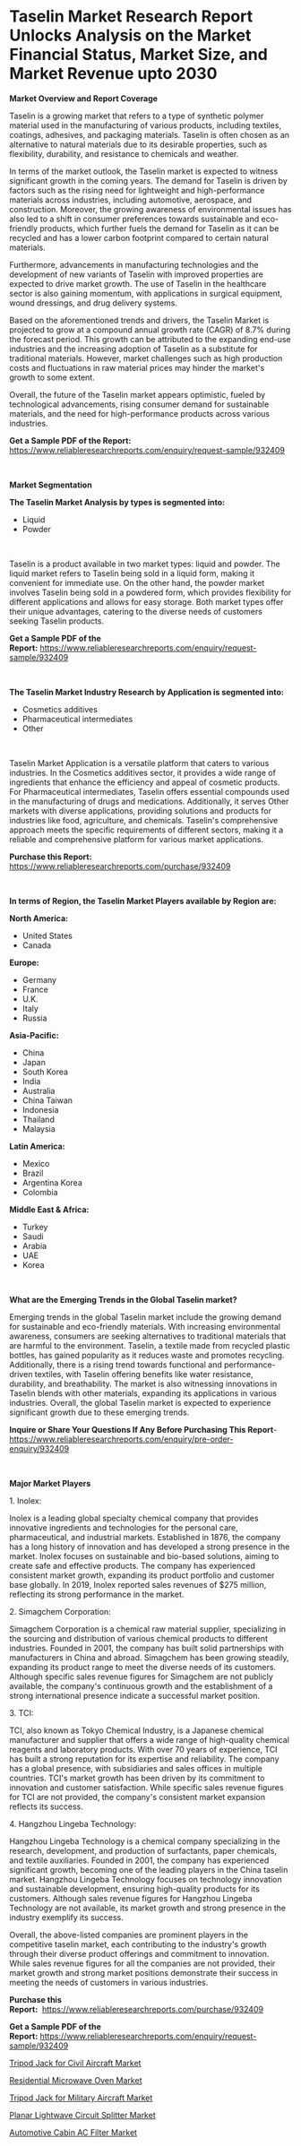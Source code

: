 <p><h1>Taselin Market Research Report Unlocks Analysis on the Market Financial Status, Market Size, and Market Revenue upto 2030</h1></p><p><strong>Market Overview and Report Coverage</strong></p>
<p><p>Taselin is a growing market that refers to a type of synthetic polymer material used in the manufacturing of various products, including textiles, coatings, adhesives, and packaging materials. Taselin is often chosen as an alternative to natural materials due to its desirable properties, such as flexibility, durability, and resistance to chemicals and weather.</p><p>In terms of the market outlook, the Taselin market is expected to witness significant growth in the coming years. The demand for Taselin is driven by factors such as the rising need for lightweight and high-performance materials across industries, including automotive, aerospace, and construction. Moreover, the growing awareness of environmental issues has also led to a shift in consumer preferences towards sustainable and eco-friendly products, which further fuels the demand for Taselin as it can be recycled and has a lower carbon footprint compared to certain natural materials.</p><p>Furthermore, advancements in manufacturing technologies and the development of new variants of Taselin with improved properties are expected to drive market growth. The use of Taselin in the healthcare sector is also gaining momentum, with applications in surgical equipment, wound dressings, and drug delivery systems.</p><p>Based on the aforementioned trends and drivers, the Taselin Market is projected to grow at a compound annual growth rate (CAGR) of 8.7% during the forecast period. This growth can be attributed to the expanding end-use industries and the increasing adoption of Taselin as a substitute for traditional materials. However, market challenges such as high production costs and fluctuations in raw material prices may hinder the market's growth to some extent.</p><p>Overall, the future of the Taselin market appears optimistic, fueled by technological advancements, rising consumer demand for sustainable materials, and the need for high-performance products across various industries.</p></p>
<p><strong>Get a Sample PDF of the Report:</strong> <a href="https://www.reliableresearchreports.com/enquiry/request-sample/932409">https://www.reliableresearchreports.com/enquiry/request-sample/932409</a></p>
<p>&nbsp;</p>
<p><strong>Market Segmentation</strong></p>
<p><strong>The Taselin Market Analysis by types is segmented into:</strong></p>
<p><ul><li>Liquid</li><li>Powder</li></ul></p>
<p>&nbsp;</p>
<p><p>Taselin is a product available in two market types: liquid and powder. The liquid market refers to Taselin being sold in a liquid form, making it convenient for immediate use. On the other hand, the powder market involves Taselin being sold in a powdered form, which provides flexibility for different applications and allows for easy storage. Both market types offer their unique advantages, catering to the diverse needs of customers seeking Taselin products.</p></p>
<p><strong>Get a Sample PDF of the Report:</strong>&nbsp;<a href="https://www.reliableresearchreports.com/enquiry/request-sample/932409">https://www.reliableresearchreports.com/enquiry/request-sample/932409</a></p>
<p>&nbsp;</p>
<p><strong>The Taselin Market Industry Research by Application is segmented into:</strong></p>
<p><ul><li>Cosmetics additives</li><li>Pharmaceutical intermediates</li><li>Other</li></ul></p>
<p>&nbsp;</p>
<p><p>Taselin Market Application is a versatile platform that caters to various industries. In the Cosmetics additives sector, it provides a wide range of ingredients that enhance the efficiency and appeal of cosmetic products. For Pharmaceutical intermediates, Taselin offers essential compounds used in the manufacturing of drugs and medications. Additionally, it serves Other markets with diverse applications, providing solutions and products for industries like food, agriculture, and chemicals. Taselin's comprehensive approach meets the specific requirements of different sectors, making it a reliable and comprehensive platform for various market applications.</p></p>
<p><strong>Purchase this Report:</strong>&nbsp; <a href="https://www.reliableresearchreports.com/purchase/932409">https://www.reliableresearchreports.com/purchase/932409</a></p>
<p>&nbsp;</p>
<p><strong>In terms of Region, the Taselin Market Players available by Region are:</strong></p>
<p>
    <p> <strong> North America: </strong>
        <ul>
            <li>United States</li>
            <li>Canada</li>
        </ul>
        </p> 
    <p> <strong> Europe: </strong>
        <ul>
            <li>Germany</li>
            <li>France</li>
            <li>U.K.</li>
            <li>Italy</li>
            <li>Russia</li>
        </ul>
        </p> 
    <p> <strong> Asia-Pacific: </strong>
        <ul>
            <li>China</li>
            <li>Japan</li>
            <li>South Korea</li>
            <li>India</li>
            <li>Australia</li>
            <li>China Taiwan</li>
            <li>Indonesia</li>
            <li>Thailand</li>
            <li>Malaysia</li>
        </ul>
        </p> 
    <p> <strong> Latin America: </strong>
        <ul>
            <li>Mexico</li>
            <li>Brazil</li>
            <li>Argentina Korea</li>
            <li>Colombia</li>
        </ul>
        </p> 
    <p> <strong> Middle East & Africa: </strong>
        <ul>
            <li>Turkey</li>
            <li>Saudi</li>
            <li>Arabia</li>
            <li>UAE</li>
            <li>Korea</li>
        </ul>
    </p>
    </p>
<p>&nbsp;</p>
<p><strong>What are the Emerging Trends in the Global Taselin market?</strong></p>
<p><p>Emerging trends in the global Taselin market include the growing demand for sustainable and eco-friendly materials. With increasing environmental awareness, consumers are seeking alternatives to traditional materials that are harmful to the environment. Taselin, a textile made from recycled plastic bottles, has gained popularity as it reduces waste and promotes recycling. Additionally, there is a rising trend towards functional and performance-driven textiles, with Taselin offering benefits like water resistance, durability, and breathability. The market is also witnessing innovations in Taselin blends with other materials, expanding its applications in various industries. Overall, the global Taselin market is expected to experience significant growth due to these emerging trends.</p></p>
<p><strong>Inquire or Share Your Questions If Any Before Purchasing This Report</strong>- <a href="https://www.reliableresearchreports.com/enquiry/pre-order-enquiry/932409">https://www.reliableresearchreports.com/enquiry/pre-order-enquiry/932409</a></p>
<p>&nbsp;</p>
<p><strong>Major Market Players</strong></p>
<p><p>1. Inolex:</p><p>Inolex is a leading global specialty chemical company that provides innovative ingredients and technologies for the personal care, pharmaceutical, and industrial markets. Established in 1876, the company has a long history of innovation and has developed a strong presence in the market. Inolex focuses on sustainable and bio-based solutions, aiming to create safe and effective products. The company has experienced consistent market growth, expanding its product portfolio and customer base globally. In 2019, Inolex reported sales revenues of $275 million, reflecting its strong performance in the market.</p><p>2. Simagchem Corporation:</p><p>Simagchem Corporation is a chemical raw material supplier, specializing in the sourcing and distribution of various chemical products to different industries. Founded in 2001, the company has built solid partnerships with manufacturers in China and abroad. Simagchem has been growing steadily, expanding its product range to meet the diverse needs of its customers. Although specific sales revenue figures for Simagchem are not publicly available, the company's continuous growth and the establishment of a strong international presence indicate a successful market position.</p><p>3. TCI:</p><p>TCI, also known as Tokyo Chemical Industry, is a Japanese chemical manufacturer and supplier that offers a wide range of high-quality chemical reagents and laboratory products. With over 70 years of experience, TCI has built a strong reputation for its expertise and reliability. The company has a global presence, with subsidiaries and sales offices in multiple countries. TCI's market growth has been driven by its commitment to innovation and customer satisfaction. While specific sales revenue figures for TCI are not provided, the company's consistent market expansion reflects its success.</p><p>4. Hangzhou Lingeba Technology:</p><p>Hangzhou Lingeba Technology is a chemical company specializing in the research, development, and production of surfactants, paper chemicals, and textile auxiliaries. Founded in 2001, the company has experienced significant growth, becoming one of the leading players in the China taselin market. Hangzhou Lingeba Technology focuses on technology innovation and sustainable development, ensuring high-quality products for its customers. Although sales revenue figures for Hangzhou Lingeba Technology are not available, its market growth and strong presence in the industry exemplify its success.</p><p>Overall, the above-listed companies are prominent players in the competitive taselin market, each contributing to the industry's growth through their diverse product offerings and commitment to innovation. While sales revenue figures for all the companies are not provided, their market growth and strong market positions demonstrate their success in meeting the needs of customers in various industries.</p></p>
<p><strong>Purchase this Report:</strong>&nbsp;&nbsp;<a href="https://www.reliableresearchreports.com/purchase/932409">https://www.reliableresearchreports.com/purchase/932409</a></p>
<p></p>
<p><strong>Get a Sample PDF of the Report:</strong>&nbsp;<a href="https://www.reliableresearchreports.com/enquiry/request-sample/932409">https://www.reliableresearchreports.com/enquiry/request-sample/932409</a></p>
<p><p><a href="https://github.com/JameTravis/Market-Research-Report-List-1/blob/main/tripod-jack-for-civil-aircraft-market.md">Tripod Jack for Civil Aircraft Market</a></p><p><a href="https://issuu.com/reportprime-2/docs/residential-microwave-oven-market-size-2030.pptx?fr=xKAE9_zU1NQ">Residential Microwave Oven Market</a></p><p><a href="https://github.com/RichRobinson5/Market-Research-Report-List-1/blob/main/tripod-jack-for-military-aircraft-market.md">Tripod Jack for Military Aircraft Market</a></p><p><a href="https://www.reportprime.com/planar-lightwave-circuit-splitter-r1152">Planar Lightwave Circuit Splitter Market</a></p><p><a href="https://www.linkedin.com/pulse/automotive-cabin-ac-filter-market-share-amp-new-trends-u2ape/">Automotive Cabin AC Filter Market</a></p></p>